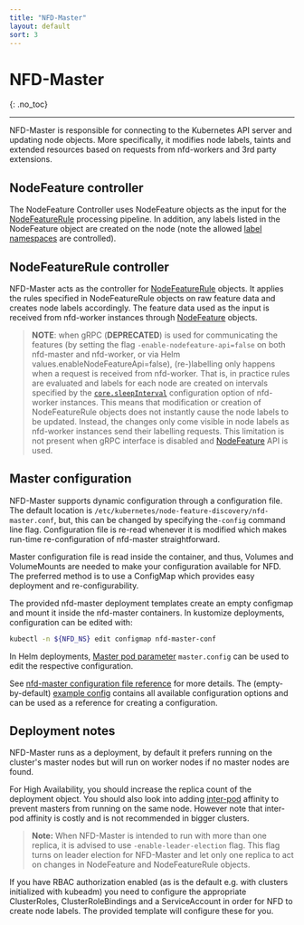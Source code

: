 ```yaml
---
title: "NFD-Master"
layout: default
sort: 3
---
```


# NFD-Master
{: .no_toc}

---

NFD-Master is responsible for connecting to the Kubernetes API server and
updating node objects. More specifically, it modifies node labels, taints and
extended resources based on requests from nfd-workers and 3rd party extensions.

## NodeFeature controller

The NodeFeature Controller uses NodeFeature objects as
the input for the [NodeFeatureRule](custom-resources.md#nodefeaturerule)
processing pipeline. In addition, any labels listed in the NodeFeature object
are created on the node (note the allowed
[label namespaces](customization-guide.md#node-labels) are controlled).

## NodeFeatureRule controller

NFD-Master acts as the controller for
[NodeFeatureRule](custom-resources.md#nodefeaturerule) objects.
It applies the rules specified in NodeFeatureRule objects on raw feature data
and creates node labels accordingly. The feature data used as the input is
received from nfd-worker instances through
[NodeFeature](custom-resources.md#nodefeature-custom-resource) objects.

> **NOTE**: when gRPC (**DEPRECATED**)  is used for communicating
> the features (by setting the flag `-enable-nodefeature-api=false` on both
> nfd-master and nfd-worker, or via Helm values.enableNodeFeatureApi=false),
> (re-)labelling only happens when a request is received from nfd-worker.
> That is, in practice rules are evaluated and labels for each node are created
> on intervals specified by the
> [`core.sleepInterval`](../reference/worker-configuration-reference.md#coresleepinterval)
> configuration option of nfd-worker instances. This means that modification or
> creation of NodeFeatureRule objects does not instantly cause the node
> labels to be updated.  Instead, the changes only come visible in node labels
> as nfd-worker instances send their labelling requests. This limitation is not
> present when gRPC interface is disabled
> and [NodeFeature](custom-resources.md#nodefeature-custom-resource) API is used.

## Master configuration

NFD-Master supports dynamic configuration through a configuration file. The
default location is `/etc/kubernetes/node-feature-discovery/nfd-master.conf`,
but, this can be changed by specifying the`-config` command line flag.
Configuration file is re-read whenever it is modified which makes run-time
re-configuration of nfd-master straightforward.

Master configuration file is read inside the container, and thus, Volumes and
VolumeMounts are needed to make your configuration available for NFD. The
preferred method is to use a ConfigMap which provides easy deployment and
re-configurability.

The provided nfd-master deployment templates create an empty configmap and
mount it inside the nfd-master containers. In kustomize deployments,
configuration can be edited with:

```bash
kubectl -n ${NFD_NS} edit configmap nfd-master-conf
```

In Helm deployments,
[Master pod parameter](../deployment/helm.md#master-pod-parameters)
`master.config` can be used to edit the respective configuration.

See
[nfd-master configuration file reference](../reference/master-configuration-reference.md)
for more details.
The (empty-by-default)
[example config](https://github.com/kubernetes-sigs/node-feature-discovery/blob/{{site.release}}/deployment/components/master-config/nfd-master.conf.example)
contains all available configuration options and can be used as a reference
for creating a configuration.

## Deployment notes

NFD-Master runs as a deployment, by default
it prefers running on the cluster's master nodes but will run on worker
nodes if no master nodes are found.

For High Availability, you should increase the replica count of
the deployment object. You should also look into adding
[inter-pod](https://kubernetes.io/docs/concepts/configuration/assign-pod-node/#affinity-and-anti-affinity)
affinity to prevent masters from running on the same node.
However note that inter-pod affinity is costly and is not recommended
in bigger clusters.

> **Note:** When NFD-Master is intended to run with more than one replica,
> it is advised to use `-enable-leader-election` flag. This flag turns on
> leader election for NFD-Master and let only one replica to act on changes
> in NodeFeature and NodeFeatureRule objects.

If you have RBAC authorization enabled (as is the default e.g. with clusters
initialized with kubeadm) you need to configure the appropriate ClusterRoles,
ClusterRoleBindings and a ServiceAccount in order for NFD to create node
labels. The provided template will configure these for you.

